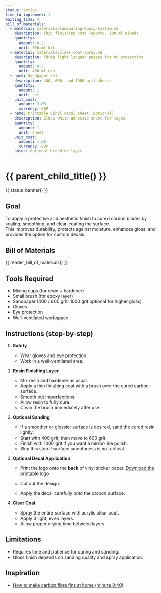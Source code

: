 ```yaml
---
status: active
time_to_implement: 1
waiting_time: 4
bill_of_materials:
  - material: materials/laminating-epoxy-system.md
    description: Thin finishing coat (approx. 100 ml mixed)
    quantity:
      amount: 0.2
      unit: 500 ml kit
  - material: materials/clear-coat-spray.md
    description: Three light lacquer passes for UV protection
    quantity:
      amount: 0.3
      unit: 400 ml can
  - name: Sandpaper set
    description: 400, 600, and 1000 grit sheets
    quantity:
      amount: 1
      unit: set
    unit_cost:
      amount: 3.00
      currency: GBP
  - name: Printable vinyl decal sheet (optional)
    description: Gloss white adhesive sheet for logos
    quantity:
      amount: 1
      unit: sheet
    unit_cost:
      amount: 1.50
      currency: GBP
    notes: Optional branding layer
---
```

# {{ parent_child_title() }}
{{ status_banner() }}

## Goal

To apply a protective and aesthetic finish to cured carbon blades by sealing, smoothing, and clear-coating the surface.  
This improves durability, protects against moisture, enhances gloss, and provides the option for custom decals.

## Bill of Materials

{{ render_bill_of_materials() }}

## Tools Required

- Mixing cups (for resin + hardener)
- Small brush (for epoxy layer)
- Sandpaper (400 / 600 grit; 1000 grit optional for higher gloss)
- Gloves
- Eye protection
- Well-ventilated workspace

## Instructions (step-by-step)

0. **Safety**
    - Wear gloves and eye protection.
    - Work in a well-ventilated area.

1. **Resin Finishing Layer**
    - Mix resin and hardener as usual.
    - Apply a thin finishing coat with a brush over the cured carbon surface.
    - Smooth out imperfections.
    - Allow resin to fully cure.
    - Clean the brush immediately after use.

2. **Optional Sanding**
    - If a smoother or glossier surface is desired, sand the cured resin lightly.
    - Start with 400 grit, then move to 600 grit.
    - Finish with 1000 grit if you want a mirror-like polish.
    - Skip this step if surface smoothness is not critical.

3. **Optional Decal Application**
    - Print the logo onto the **back** of vinyl sticker paper. [Download the printable logo](logo_for_fins_on_graph_paper_mirrored.png)

     - Cut out the design.
    - Apply the decal carefully onto the carbon surface.

4. **Clear Coat**
    - Spray the entire surface with acrylic clear coat.
    - Apply 3 light, even layers.
    - Allow proper drying time between layers.

## Limitations

- Requires time and patience for curing and sanding.
- Gloss finish depends on sanding quality and spray application.

## Inspiration

- [How to make carbon fibre fins at home (minute 8:40)](https://youtu.be/mB1JW75E_7k?si=SxF3T3McjTknNW6e&t=501)
